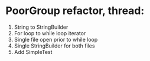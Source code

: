 # PoorGroup refactor, thread:
1. String to StringBuilder
2. For loop to while loop iterator
3. Single file open prior to while loop
4. Single StringBuilder for both files
5. Add SimpleTest
